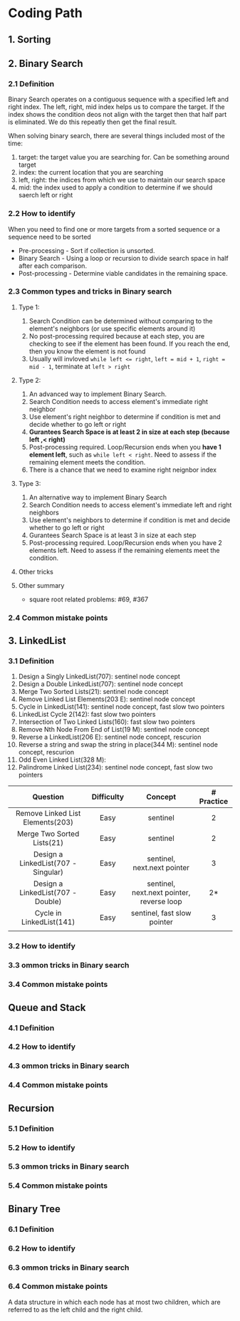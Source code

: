 # **Coding Path**

## **1. Sorting**

## **2. Binary Search**

### **2.1 Definition**

Binary Search operates on a contiguous sequence with a specified left and right index. The left, right, mid index helps us to compare the target. If the  index shows the condition deos not align with the target then that half part is eliminated. We do this repeatly then get the final result.

When solving binary search, there are several things included most of the time:

1. target: the target value you are searching for. Can be something around target
2. index: the current location that you are searching
3. left, right: the indices from which we use to maintain our search space
4. mid: the index used to apply a condition to determine if we should saerch left or right

### **2.2 How to identify**

When you need to find one or more targets from a sorted sequence or a sequence need to be sorted

* Pre-processing - Sort if collection is unsorted.
* Binary Search - Using a loop or recursion to divide search space in half after each comparison.
* Post-processing - Determine viable candidates in the remaining space.

### **2.3 Common types and tricks in Binary search**

1. Type 1:
    1. Search Condition can be determined without comparing to the element's neighbors (or use specific elements around it)
    2. No post-processing required because at each step, you are checking to see if the element has been found. If you reach the end, then you know the element is not found
    3. Usually will invloved `while left <= right`, `left = mid + 1`, `right = mid - 1`, terminate at `left > right`

2. Type 2:
    1. An advanced way to implement Binary Search.
    2. Search Condition needs to access element's immediate right neighbor
    3. Use element's right neighbor to determine if condition is met and decide whether to go left or right
    4. **Gurantees Search Space is at least 2 in size at each step (because left ,< right)**
    5. Post-processing required. Loop/Recursion ends when you **have 1 element left**, such as `while left < right`. Need to assess if the remaining element meets the condition.
    6. There is a chance that we need to examine right neignbor index

3. Type 3:
    1. An alternative way to implement Binary Search
    2. Search Condition needs to access element's immediate left and right neighbors
    3. Use element's neighbors to determine if condition is met and decide whether to go left or right
    4. Gurantees Search Space is at least 3 in size at each step
    5. Post-processing required. Loop/Recursion ends when you have 2 elements left. Need to assess if the remaining elements meet the condition.

4. Other tricks

5. Other summary
    * square root related problems: #69, #367

### **2.4 Common mistake points**

## **3. LinkedList**

### **3.1 Definition**

1. Design a Singly LinkedList(707): sentinel node concept
2. Design a Double LinkedList(707): sentinel node concept
3. Merge Two Sorted Lists(21): sentinel node concept
4. Remove Linked List Elements(203 E): sentinel node concept
5. Cycle in LinkedList(141): sentinel node concept, fast slow two pointers
6. LinkedList Cycle 2(142): fast slow two pointers
7. Intersection of Two Linked Lists(160): fast slow two pointers
8. Remove Nth Node From End of List(19 M): sentinel node concept
9. Reverse a LinkedList(206 E): sentinel node concept, rescurion
10. Reverse a string and swap the string in place(344 M): sentinel node concept, rescurion
11. Odd Even Linked List(328 M):
12. Palindrome Linked List(234): sentinel node concept, fast slow two pointers

|               Question              | Difficulty |                  Concept                  | # Practice |
|:-----------------------------------:|:----------:|:-----------------------------------------:|:----------:|
|   Remove Linked List Elements(203)  |    Easy    |                  sentinel                 |      2     |
|      Merge Two Sorted Lists(21)     |    Easy    |                  sentinel                 |      2     |
| Design a LinkedList(707 - Singular) |    Easy    |        sentinel, next.next pointer        |      3     |
|  Design a LinkedList(707 - Double)  |    Easy    | sentinel, next.next pointer, reverse loop |     2*     |
|       Cycle in LinkedList(141)      |    Easy    |        sentinel, fast slow pointer        |      3     |
|                                     |            |                                           |            |

### **3.2 How to identify**

### **3.3 ommon tricks in Binary search**

### **3.4 Common mistake points**

## **Queue and Stack**

### **4.1 Definition**

### **4.2 How to identify**

### **4.3 ommon tricks in Binary search**

### **4.4 Common mistake points**

## **Recursion**

### **5.1 Definition**

### **5.2 How to identify**

### **5.3 ommon tricks in Binary search**

### **5.4 Common mistake points**

## **Binary Tree**

### **6.1 Definition**

### **6.2 How to identify**

### **6.3 ommon tricks in Binary search**

### **6.4 Common mistake points**

A data structure in which each node has at most two children, which are referred to as the left child and the right child. 